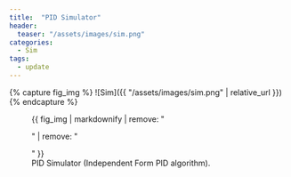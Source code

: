```yaml
---
title:  "PID Simulator"
header:
  teaser: "/assets/images/sim.png"
categories: 
  - Sim
tags:
  - update
---
```



{% capture fig_img %}
![Sim]({{ "/assets/images/sim.png" | relative_url }})
{% endcapture %}

<figure>
  {{ fig_img | markdownify | remove: "<p>" | remove: "</p>" }}
  <figcaption>PID Simulator (Independent Form PID algorithm).</figcaption>
</figure>


